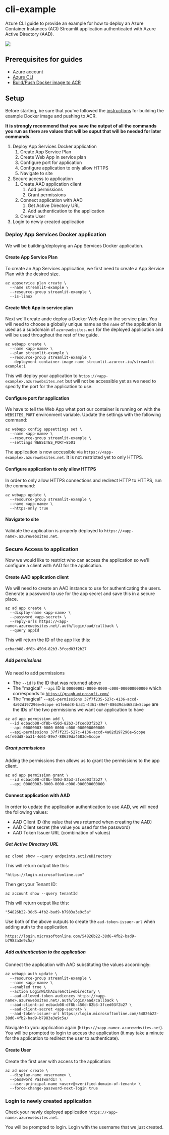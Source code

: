 # cli-example

Azure CLI guide to provide an example for how to deploy an Azure Container Instances (ACI) Streamlit application authenticated with Azure Active Directory (AAD).

![](images/streamlit-azure-architecture.png)

## Prerequisites for guides

- Azure account
- [Azure CLI](https://docs.microsoft.com/en-us/cli/azure/get-started-with-azure-cli?view=azure-cli-latest)
- [Build/Push Docker image to ACR](../example-app/README.md#buildingpushing-docker-image-to-azure)

## Setup

Before starting, be sure that you've followed the [instructions](../example-app/README.md#buildingpushing-docker-image-to-azure) for building the example Docker image and pushing to ACR.

**It is strongly recommend that you save the output of all the commands you run as there are values that will be ouput that will be needed for later commands.**

1. Deploy App Services Docker application
    1. Create App Service Plan
    1. Create Web App in service plan
    1. Configure port for application
    1. Configure application to only allow HTTPS
    1. Navigate to site
1. Secure access to application
    1. Create AAD application client
        1. Add permissions
        1. Grant permissions
    1. Connect application with AAD
        1. Get Active Directory URL
        1. Add authentication to the application
    1. Create User
1. Login to newly created application

### Deploy App Services Docker application

We will be building/deploying an App Services Docker application.

#### Create App Service Plan

To create an App Services application, we first need to create a App Service Plan with the desired size.

```
az appservice plan create \
  --name streamlit-example \
  --resource-group streamlit-example \
  --is-linux
```

#### Create Web App in service plan

Next we'll create ande deploy a Docker Web App in the service plan. You will need to choose a globally unique name as the `name` of the application is used as a subdomain of  `azurewebsites.net` for the deployed application and will be used throughout the rest of the guide.

```
az webapp create \
  --name <app-name> \
  --plan streamlit-example \
  --resource-group streamlit-example \
  --deployment-container-image-name streamlit.azurecr.io/streamlit-example:1
```

This will deploy your application to `https://<app-example>.azurewebsites.net` but will not be accessible yet as we need to specify the port for the application to use.

#### Configure port for application

We have to tell the Web App what port our container is running on with the `WEBSITES_PORT` environment variable. Update the settings with the following command:

```
az webapp config appsettings set \
  --name <app-name> \
  --resource-group streamlit-example \
  --settings WEBSITES_PORT=8501
```

The application is now accessible via `https://<app-example>.azurewebsites.net`. It is not restricted yet to only HTTPS.

#### Configure application to only allow HTTPS

In order to only allow HTTPS connections and redirect HTTP to HTTPS, run the command:

```
az webapp update \
  --resource-group streamlit-example \
  --name <app-name> \
  --https-only true
```

#### Navigate to site

Validate the application is properly deployed to `https://<app-name>.azurewebsites.net`.

### Secure Access to application

Now we would like to restrict who can access the application so we'll configure a client with AAD for the application.

#### Create AAD application client

We will need to create an AAD instance to use for authenticating the users. Generate a password to use for the app secret and save this in a secure place.

```
az ad app create \
  --display-name <app-name> \
  --password <app-secret> \
  --reply-urls https://<app-name>.azurewebsites.net/.auth/login/aad/callback \
  --query appId
```

This will return the ID of the app like this:

```
ecbacb08-df8b-450d-82b3-3fced03f2b27
```

##### Add permissions

We need to add permissions

- The `--id` is the ID that was returned above
- The "magical" `--api` ID is `00000003-0000-0000-c000-000000000000` which corresponds to [`https://graph.microsoft.com/`](https://github.com/Azure/azure-cli/issues/7925#issuecomment-511543237)
- The "magical" `--api-permissions 37f7f235-527c-4136-accd-4a02d197296e=Scope e1fe6dd8-ba31-4d61-89e7-88639da4683d=Scope` are the IDs of the two permissions we want our application to have

```
az ad app permission add \
  --id ecbacb08-df8b-450d-82b3-3fced03f2b27 \
  --api 00000003-0000-0000-c000-000000000000
  --api-permissions 37f7f235-527c-4136-accd-4a02d197296e=Scope e1fe6dd8-ba31-4d61-89e7-88639da4683d=Scope
```

##### Grant permissions

Adding the permissions then allows us to grant the permissions to the app client.

```
az ad app permission grant \
  --id ecbacb08-df8b-450d-82b3-3fced03f2b27 \
  --api 00000003-0000-0000-c000-000000000000
```

#### Connect application with AAD

In order to update the application authentication to use AAD, we will need the following values:

- AAD Client ID (the value that was returned when creating the AAD)
- AAD Client secret (the value you used for the password)
- AAD Token Issuer URL (combination of values)

##### Get Active Directory URL

```
az cloud show --query endpoints.activeDirectory
```

This will return output like this:

```
"https://login.microsoftonline.com"
```

Then get your Tenant ID:

```
az account show --query tenantId
```

This will return output like this:

```
"54826b22-38d6-4fb2-bad9-b7983a3e9c5a"
```

Use both of the above outputs to create the `aad-token-issuer-url` when adding auth to the application.

```
https://login.microsoftonline.com/54826b22-38d6-4fb2-bad9-b7983a3e9c5a/
```

##### Add authentication to the application

Connect the application with AAD substituting the values accordingly:

```
az webapp auth update \
  --resource-group streamlit-example \
  --name <app-name> \
  --enabled true \
  --action LoginWithAzureActiveDirectory \
  --aad-allowed-token-audiences https://<app-name>.azurewebsites.net/.auth/login/aad/callback \
  --aad-client-id ecbacb08-df8b-450d-82b3-3fced03f2b27 \
  --aad-client-secret <app-secret> \
  --aad-token-issuer-url https://login.microsoftonline.com/54826b22-38d6-4fb2-bad9-b7983a3e9c5a/
```

Navigate to yoru application again (`https://<app-name>.azurewebsites.net`). You will be prompted to login to access the application (it may take a minute for the application to redirect the user to authenticate).

#### Create User

Create the first user with access to the application:

```
az ad user create \
  --display-name <username> \
  --password Password1! \
  --user-principal-name <user>@<verified-domain-of-tenant> \
  --force-change-password-next-login true
```

### Login to newly created application

Check your newly deployed application `https://<app-name>.azurewebsites.net`.

You will be prompted to login. Login with the username that we just created.
